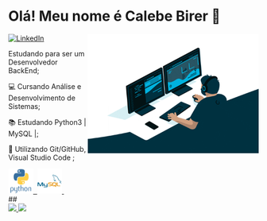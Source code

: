 # Olá! Meu nome é Calebe Birer 👾

<img src = ".github\banner.gif" width = "344px" height = "240" align = "right">

<div id="badges">
  <a href = "https://www.linkedin.com/in/calebe-birer/">
    <img src="https://img.shields.io/badge/LinkedIn-blue?style=for-the-badge&logo=linkedin&logoColor=white" alt="LinkedIn"/>
  </a>
</div>

Estudando para ser um Desenvolvedor BackEnd;

💻 Cursando Análise e Desenvolvimento de Sistemas;

📚 Estudando Python3 | MySQL |;

🧰 Utilizando Git/GitHub, Visual Studio Code ;

<div>
<a href = "https://github.com/CalebeMito">
  <img src="https://raw.githubusercontent.com/devicons/devicon/master/icons/python/python-original-wordmark.svg"
  alt="Python" width="50" height="50"/>&nbsp;
   </a>
  
<a href = "https://github.com/CalebeMito">
  <img src="https://raw.githubusercontent.com/devicons/devicon/master/icons/mysql/mysql-original-wordmark.svg"
  title="MySQL" alt="MySQL" width="50" height="50"/>&nbsp;
   </a>

</div>
##

<div align = "left">
<a href = "https://github.com/CalebeMito">
  <img height = "180em" src="https://github-readme-stats.vercel.app/api/top-langs/?username=CalebeMito&show_icons=true&theme=tokyonight&count_private=true"/>
</a>
<a href = "https://github.com/CalebeMito">
  <img height = "180em" src="https://github-readme-stats.vercel.app/api?username=CalebeMito&show_icons=true&show_icons=true&theme=tokyonight&count_private=true" />
</a>
</div>
